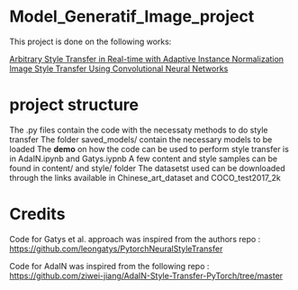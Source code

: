 # Model_Generatif_Image_project
This project is done on the following works:

[Arbitrary Style Transfer in Real-time with Adaptive Instance Normalization](https://openaccess.thecvf.com/content_ICCV_2017/papers/Huang_Arbitrary_Style_Transfer_ICCV_2017_paper.pdf)
[Image Style Transfer Using Convolutional Neural Networks](https://www.cv-foundation.org/openaccess/content_cvpr_2016/papers/Gatys_Image_Style_Transfer_CVPR_2016_paper.pdf)
# project structure
The .py files contain the code with the necessaty methods to do style transfer
The folder saved_models/ contain the necessary models to be loaded
The **demo** on how the code can be used to perform style transfer is in AdaIN.ipynb and Gatys.iypnb
A few content and style samples can be found in content/ and style/ folder
The datasetst used can be downloaded through the links available in Chinese_art_dataset and COCO_test2017_2k


# Credits
Code for Gatys et al. approach was inspired from the authors repo : https://github.com/leongatys/PytorchNeuralStyleTransfer

Code for AdaIN was inspired from the following repo : https://github.com/ziwei-jiang/AdaIN-Style-Transfer-PyTorch/tree/master

